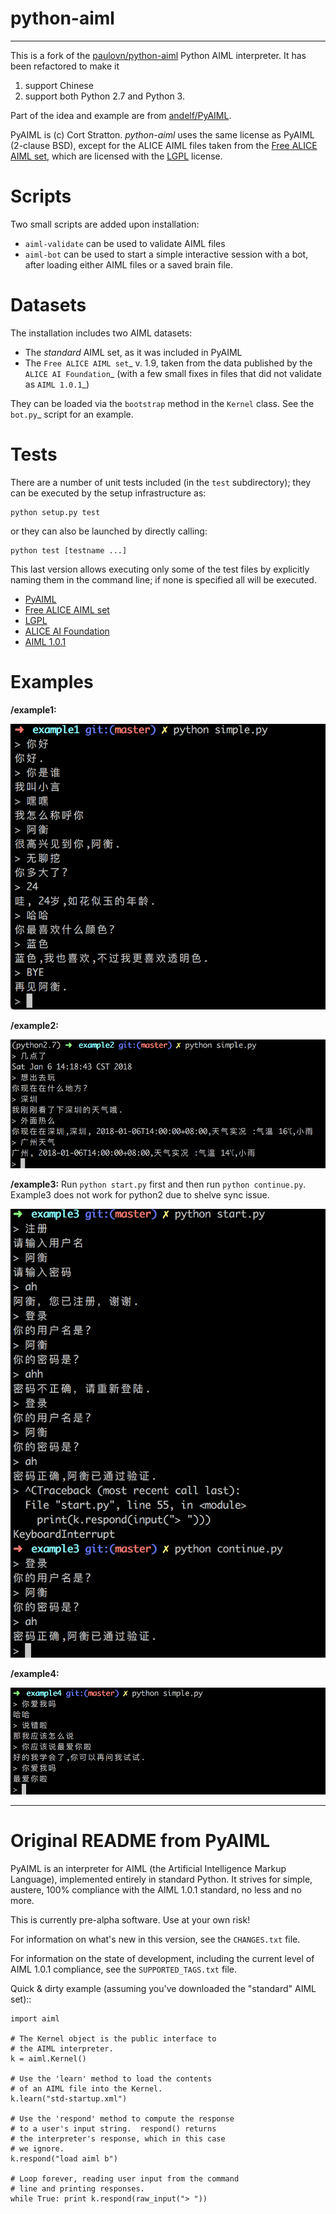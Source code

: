 # python-aiml

***********

This is a fork of the [paulovn/python-aiml](https://github.com/paulovn/python-aiml) Python AIML interpreter. It has been
refactored to make it 

1. support Chinese
2. support both Python 2.7 and Python 3.

Part of the idea and example are from [andelf/PyAIML](https://github.com/andelf/PyAIML/tree/9b46392935d223358f922c365a9ecb7ecbadc7ea). 

PyAIML is (c) Cort Stratton. *python-aiml* uses the same license as PyAIML 
(2-clause BSD), except for the ALICE AIML files taken from the [Free ALICE AIML set](https://code.google.com/archive/p/aiml-en-us-foundation-alice/), which are licensed with the [LGPL](http://www.gnu.org/licenses/lgpl.html) license.


Scripts
=======

Two small scripts are added upon installation:

* ``aiml-validate`` can be used to validate AIML files
* ``aiml-bot`` can be used to start a simple interactive session with a bot,
  after loading either AIML files or a saved brain file.


Datasets
========

The installation includes two AIML datasets:

* The *standard* AIML set, as it was included in PyAIML
* The `Free ALICE AIML set`_ v. 1.9, taken from the data published by the
  `ALICE AI Foundation`_ (with a few small fixes in files that did not 
  validate as `AIML 1.0.1`_)

They can be loaded via the ``bootstrap`` method in the ``Kernel`` class. See 
the `bot.py`_ script for an example.

Tests
=====

There are a number of unit tests included (in the ``test`` subdirectory); they 
can be executed by the setup infrastructure as:

```
python setup.py test
```

or they can also be launched by directly calling:

```
python test [testname ...]
```

This last version allows executing only some of the test files by explicitly naming them in the command line; if none is specified all will be executed.

- [PyAIML](https://github.com/cdwfs/pyaiml)
- [Free ALICE AIML set](https://code.google.com/archive/p/aiml-en-us-foundation-alice/)
- [LGPL](http://www.gnu.org/licenses/lgpl.html)
- [ALICE AI Foundation](http://alice.pandorabots.com/)
- [AIML 1.0.1](http://www.alicebot.org/TR/2011/)

# Examples

**/example1:** 

![example1](pictures/example1.png)

**/example2:** 

![example2](pictures/example2.png)

**/example3:** 
Run ``python start.py`` first and then run ``python continue.py``. 
Example3 does not work for python2 due to shelve sync issue.

![example3](pictures/example3.png)

**/example4:** 

![example4](pictures/example4.png)





------------------------------------------------------------------------------


Original README from PyAIML
===========================


PyAIML is an interpreter for AIML (the Artificial Intelligence Markup
Language), implemented entirely in standard Python.  It strives for
simple, austere, 100% compliance with the AIML 1.0.1 standard, no less
and no more.

This is currently pre-alpha software.  Use at your own risk!

For information on what's new in this version, see the ``CHANGES.txt`` file.

For information on the state of development, including the current level of 
AIML 1.0.1 compliance, see the ``SUPPORTED_TAGS.txt`` file.

Quick & dirty example (assuming you've downloaded the "standard" AIML set)::

	import aiml

	# The Kernel object is the public interface to
	# the AIML interpreter.
	k = aiml.Kernel()
	
	# Use the 'learn' method to load the contents
	# of an AIML file into the Kernel.
	k.learn("std-startup.xml")
	
	# Use the 'respond' method to compute the response
	# to a user's input string.  respond() returns
	# the interpreter's response, which in this case
	# we ignore.
	k.respond("load aiml b")
	
	# Loop forever, reading user input from the command
	# line and printing responses.
	while True: print k.respond(raw_input("> "))


